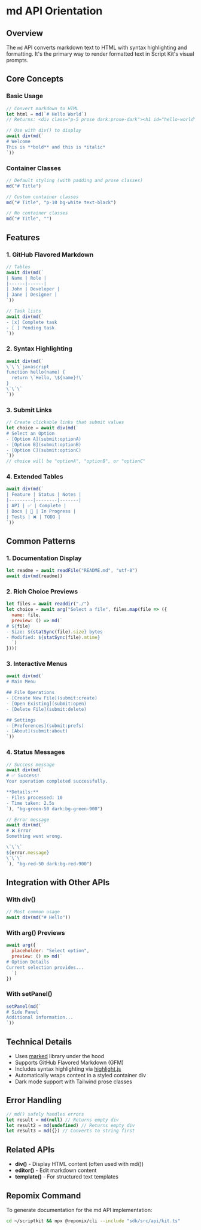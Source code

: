 # md API Orientation

## Overview

The `md` API converts markdown text to HTML with syntax highlighting and formatting. It's the primary way to render formatted text in Script Kit's visual prompts.

## Core Concepts

### Basic Usage
```javascript
// Convert markdown to HTML
let html = md(`# Hello World`)
// Returns: <div class="p-5 prose dark:prose-dark"><h1 id="hello-world">Hello World</h1></div>

// Use with div() to display
await div(md(`
# Welcome
This is **bold** and this is *italic*
`))
```

### Container Classes
```javascript
// Default styling (with padding and prose classes)
md("# Title")

// Custom container classes
md("# Title", "p-10 bg-white text-black")

// No container classes
md("# Title", "")
```

## Features

### 1. **GitHub Flavored Markdown**
```javascript
// Tables
await div(md(`
| Name | Role |
|------|------|
| John | Developer |
| Jane | Designer |
`))

// Task lists
await div(md(`
- [x] Complete task
- [ ] Pending task
`))
```

### 2. **Syntax Highlighting**
```javascript
await div(md(`
\`\`\`javascript
function hello(name) {
  return \`Hello, \${name}!\`
}
\`\`\`
`))
```

### 3. **Submit Links**
```javascript
// Create clickable links that submit values
let choice = await div(md(`
# Select an Option
- [Option A](submit:optionA)
- [Option B](submit:optionB)
- [Option C](submit:optionC)
`))
// choice will be "optionA", "optionB", or "optionC"
```

### 4. **Extended Tables**
```javascript
await div(md(`
| Feature | Status | Notes |
|---------|--------|-------|
| API | ✅ | Complete |
| Docs | 🚧 | In Progress |
| Tests | ❌ | TODO |
`))
```

## Common Patterns

### 1. **Documentation Display**
```javascript
let readme = await readFile("README.md", "utf-8")
await div(md(readme))
```

### 2. **Rich Choice Previews**
```javascript
let files = await readdir("./")
let choice = await arg("Select a file", files.map(file => ({
  name: file,
  preview: () => md(`
# ${file}
- Size: ${statSync(file).size} bytes
- Modified: ${statSync(file).mtime}
  `)
})))
```

### 3. **Interactive Menus**
```javascript
await div(md(`
# Main Menu

## File Operations
- [Create New File](submit:create)
- [Open Existing](submit:open)
- [Delete File](submit:delete)

## Settings
- [Preferences](submit:prefs)
- [About](submit:about)
`))
```

### 4. **Status Messages**
```javascript
// Success message
await div(md(`
# ✅ Success!
Your operation completed successfully.

**Details:**
- Files processed: 10
- Time taken: 2.5s
`), "bg-green-50 dark:bg-green-900")

// Error message
await div(md(`
# ❌ Error
Something went wrong.

\`\`\`
${error.message}
\`\`\`
`), "bg-red-50 dark:bg-red-900")
```

## Integration with Other APIs

### With div()
```javascript
// Most common usage
await div(md("# Hello"))
```

### With arg() Previews
```javascript
await arg({
  placeholder: "Select option",
  preview: () => md(`
# Option Details
Current selection provides...
  `)
})
```

### With setPanel()
```javascript
setPanel(md(`
# Side Panel
Additional information...
`))
```

## Technical Details

- Uses [marked](https://marked.js.org/) library under the hood
- Supports GitHub Flavored Markdown (GFM)
- Includes syntax highlighting via [highlight.js](https://highlightjs.org/)
- Automatically wraps content in a styled container div
- Dark mode support with Tailwind prose classes

## Error Handling

```javascript
// md() safely handles errors
let result = md(null) // Returns empty div
let result2 = md(undefined) // Returns empty div
let result3 = md({}) // Converts to string first
```

## Related APIs

- **div()** - Display HTML content (often used with md())
- **editor()** - Edit markdown content
- **template()** - For structured text templates

## Repomix Command

To generate documentation for the md API implementation:

```bash
cd ~/scriptkit && npx @repomix/cli --include "sdk/src/api/kit.ts"
```